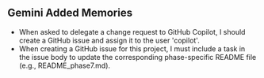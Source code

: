 ## Gemini Added Memories
- When asked to delegate a change request to GitHub Copilot, I should create a GitHub issue and assign it to the user 'copilot'.
- When creating a GitHub issue for this project, I must include a task in the issue body to update the corresponding phase-specific README file (e.g., README_phase7.md).
